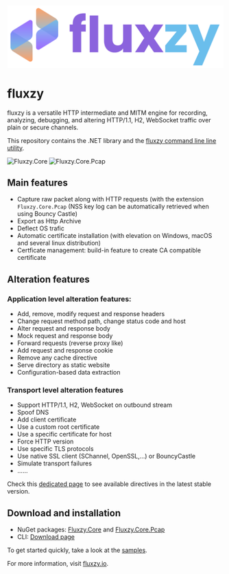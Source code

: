 
![alt text](assets/full-logo.png "Title")

# fluxzy 

fluxzy is a versatile HTTP intermediate and MITM engine for recording, analyzing, debugging, and altering HTTP/1.1, H2, WebSocket traffic over plain or secure channels.

This repository contains the .NET library and the [fluxzy command line line utility](https://www.fluxzy.io/download#cli).

![Fluxzy.Core](https://img.shields.io/nuget/v/Fluxzy.Core.svg?label=Fluxzy.Core&logo=nuget)
![Fluxzy.Core.Pcap](https://img.shields.io/nuget/v/Fluxzy.Core.Pcap.svg?label=Fluxzy.Core.Pcap&logo=nuget)

## Main features 
- Capture raw packet along with HTTP requests (with the extension `Fluxzy.Core.Pcap` (NSS key log can be automatically retrieved when using Bouncy Castle)
- Export as Http Archive
- Deflect OS trafic
- Automatic certificate installation (with elevation on Windows, macOS and several linux distribution)
- Certficate management: build-in feature to create CA compatible certificate
  

## Alteration features 

### Application level alteration features:
- Add, remove, modify request and response headers
- Change request method path, change status code and host
- Alter request and response body
- Mock request and response body
- Forward requests (reverse proxy like)
- Add request and response cookie
- Remove any cache directive
- Serve directory as static website
- Configuration-based data extraction

### Transport level alteration features
- Support HTTP/1.1, H2, WebSocket on outbound stream
- Spoof DNS
- Add client certificate
- Use a custom root certificate
- Use a specific certificate for host
- Force HTTP version
- Use specific TLS protocols
- Use native SSL client (SChannel, OpenSSL,...) or BouncyCastle
- Simulate transport failures
- ......

Check this [dedicated page](https://www.fluxzy.io/rule/find/) to see available directives in the latest stable version. 

## Download and installation 

- NuGet packages: [Fluxzy.Core](https://www.nuget.org/packages/Fluxzy.Core) and [Fluxzy.Core.Pcap](https://www.nuget.org/packages/Fluxzy.Core.Pcap/)
- CLI:  [Download page](https://www.fluxzy.io/download#cli)



To get started quickly, take a look at the [samples](https://github.com/haga-rak/fluxzy.core/tree/main/samples).


For more information, visit [fluxzy.io](https://fluxzy.io).
